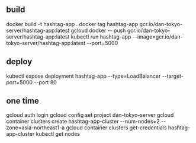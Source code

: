 ## build
docker build -t hashtag-app .
docker tag hashtag-app gcr.io/dan-tokyo-server/hashtag-app:latest
gcloud docker -- push gcr.io/dan-tokyo-server/hashtag-app:latest
kubectl run hashtag-app --image=gcr.io/dan-tokyo-server/hashtag-app:latest --port=5000

## deploy
kubectl expose deployment hashtag-app --type=LoadBalancer --target-port=5000 --port 80

## one time
gcloud auth login
gcloud config set project dan-tokyo-server
gcloud container clusters create hashtag-app-cluster --num-nodes=2 --zone=asia-northeast1-a
gcloud container clusters get-credentials hashtag-app-cluster
kubectl get nodes